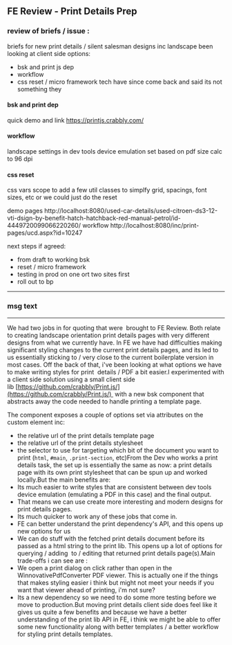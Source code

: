 ## FE Review - Print Details Prep

### review of briefs / issue : 
briefs for new print details / silent salesman designs inc landscape
been looking at client side options: 
- bsk and print js dep
- workflow 
- css reset / micro framework
tech have since come back and said its not something they 


#### bsk and print dep
quick demo and link
https://printjs.crabbly.com/
#### workflow
landscape settings in dev tools device emulation
set based on pdf size calc to 96 dpi 

#### css reset
css vars 
scope to add a few util classes to simplfy grid, spacings, font sizes, etc
or we could just do the reset



demo pages
http://localhost:8080/used-car-details/used-citroen-ds3-12-vti-dsign-by-benefit-hatch-hatchback-red-manual-petrol/id-4449720099066220260/
workflow
http://localhost:8080/inc/print-pages/ucd.aspx?id=10247

next steps if agreed: 
- from draft to working bsk
- reset / micro framework
- testing in prod on one ort two sites first
- roll out to bp



---
### msg text

---
We had two jobs in for quoting that were  brought to FE Review. Both relate to creating landscape orientation print details pages with very different designs from what we currently have. In FE we have had difficulties making significant styling changes to the current print details pages, and its led to us essentially sticking to / very close to the current boilerplate version in most cases. Off the back of that, i've been looking at what options we have to make writing styles for print  details / PDF a bit easier.I experimented with a client side solution using a small client side lib [https://github.com/crabbly/Print.js/](https://github.com/crabbly/Print.js/)  with a new bsk component that abstracts away the code needed to handle printing a template page. 

The component exposes a couple of options set via attributes on the custom element inc:  
- the relative url of the print details template page  
- the relative url of the print details stylesheet  
- the selector to use for targeting which bit of the document you want to print (`html`, `#main`, `.print-section`, etc)From the Dev who works a print details task, the set up is essentially the same as now: a print details page with its own print stylesheet that can be spun up and worked locally.But the main benefits are:  
- Its much easier to write styles that are consistent between dev tools device emulation (emulating a PDF in this case) and the final output.  
- That means we can use create more interesting and modern designs for print details pages.  
- Its much quicker to work any of these jobs that come in.  
- FE can better understand the print dependency's API, and this opens up new options for us  
- We can do stuff with the fetched print details document before its passed as a html string to the print lib. This opens up a lot of options for querying / adding  to / editing that returned print details page(s).Main trade-offs i can see are :  
- We open a print dialog on click rather than open in the WinnovativePdfConverter PDF viewer. This is actually one if the things that makes styling easier i think but might not meet your needs if you want that viewer ahead of printing, i'm not sure?  
- Its a new dependency so we need to do some more testing before we move to production.But moving print details client side does feel like it gives us quite a few benefits and because we have a better understanding of the print lib API in FE, i think we might be able to offer some new functionality along with better templates / a better workflow for styling print details templates.
